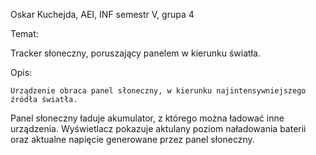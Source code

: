 Oskar Kuchejda, AEI, INF semestr V, grupa 4

Temat:

Tracker słoneczny, poruszający panelem w kierunku światła.

Opis:

	Urządzenie obraca panel słoneczny, w kierunku najintensywniejszego źródła światła.
Panel słoneczny ładuje akumulator, z którego można ładować inne urządzenia.
Wyświetlacz pokazuje aktulany poziom naładowania baterii oraz aktualne napięcie
generowane przez panel słoneczny.
